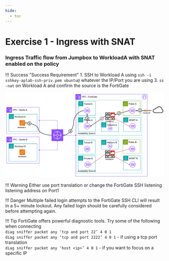 ```yaml
---
hide:
  - toc
---
```

# Exercise 1 - Ingress with SNAT

### Ingress Traffic flow from Jumpbox to WorkloadA with SNAT enabled on the policy


!!! Success "Success Requirement"
    1. SSH to Workload A using `ssh -i sshkey-aplab-ssh-priv.pem ubuntu@` whatever the IP/Port you are using
    3. `ss -nat` on Workload A and confirm the source is the FortiGate


![Ingress with SNAT](./images/ingress.png "Ingress with SNAT")

!!! Warning
    Either use port translation or change the FortiGate SSH listening listening address on Port1

!!! Danger
    Multiple failed login attempts to the FortiGate SSH CLI will result in a 5+ minute lockout. Any failed login should be carefully considered before attempting again.

!!! Tip
    FortiGate offers powerful diagnostic tools. Try some of the following when connecting  
    `diag sniffer packet any ‘tcp and port 22’ 4 0 1`   
    `diag sniffer packet any ‘tcp and port 2222’ 4 0 1` - if using a tcp port translation  
    `diag sniffer packet any ‘host <ip>’ 4 0 1` - if you want to focus on a specific IP
